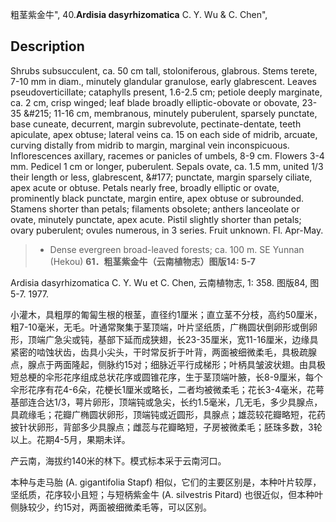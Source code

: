 粗茎紫金牛",
40.**Ardisia dasyrhizomatica** C. Y. Wu & C. Chen",

## Description
Shrubs subsucculent, ca. 50 cm tall, stoloniferous, glabrous. Stems terete, 7-10 mm in diam., minutely glandular granulose, early glabrescent. Leaves pseudoverticillate; cataphylls present, 1.6-2.5 cm; petiole deeply marginate, ca. 2 cm, crisp winged; leaf blade broadly elliptic-obovate or obovate, 23-35 &amp;#215; 11-16 cm, membranous, minutely puberulent, sparsely punctate, base cuneate, decurrent, margin subrevolute, pectinate-dentate, teeth apiculate, apex obtuse; lateral veins ca. 15 on each side of midrib, arcuate, curving distally from midrib to margin, marginal vein inconspicuous. Inflorescences axillary, racemes or panicles of umbels, 8-9 cm. Flowers 3-4 mm. Pedicel 1 cm or longer, puberulent. Sepals ovate, ca. 1.5 mm, united 1/3 their length or less, glabrescent, &amp;#177; punctate, margin sparsely ciliate, apex acute or obtuse. Petals nearly free, broadly elliptic or ovate, prominently black punctate, margin entire, apex obtuse or subrounded. Stamens shorter than petals; filaments obsolete; anthers lanceolate or ovate, minutely punctate, apex acute. Pistil slightly shorter than petals; ovary puberulent; ovules numerous, in 3 series. Fruit unknown. Fl. Apr-May.

> * Dense evergreen broad-leaved forests; ca. 100 m. SE Yunnan (Hekou)
**61．粗茎紫金牛（云南植物志）图版14: 5-7**

Ardisia dasyrhizomatica C. Y. Wu et C. Chen, 云南植物志, 1: 358. 图版84, 图5-7. 1977.

小灌木，具粗厚的匍匐生根的根茎，直径约1厘米；直立茎不分枝，高约50厘米，粗7-10毫米，无毛。叶通常聚集于茎顶端，叶片坚纸质，广椭圆状倒卵形或倒卵形，顶端广急尖或钝，基部下延而成狭翅，长23-35厘米，宽11-16厘米，边缘具紧密的啮蚀状齿，齿具小尖头，干时常反折于叶背，两面被细微柔毛，具极疏腺点，腺点于两面隆起，侧脉约15对；细脉近平行成梯形；叶柄具皱波状翅。由具极短总梗的伞形花序组成总状花序或圆锥花序，生于茎顶端叶腋，长8-9厘米，每个伞形花序有花4-6朵，花梗长1厘米或略长，二者均被微柔毛；花长3-4毫米，花萼基部连合达1/3，萼片卵形，顶端钝或急尖，长约1.5毫米，几无毛，多少具腺点，具疏缘毛；花瓣广椭圆状卵形，顶端钝或近圆形，具腺点；雄蕊较花瓣略短，花药披针状卵形，背部多少具腺点；雌蕊与花瓣略短，子房被微柔毛；胚珠多数，3轮以上。花期4-5月，果期未详。

产云南，海拔约140米的林下。模式标本采于云南河口。

本种与走马胎 (A. gigantifolia Stapf) 相似，它们的主要区别是，本种叶片较厚，坚纸质，花序较小且短；与短柄紫金牛 (A. silvestris Pitard) 也很近似，但本种叶侧脉较少，约15对，两面被细微柔毛等，可以区别。
